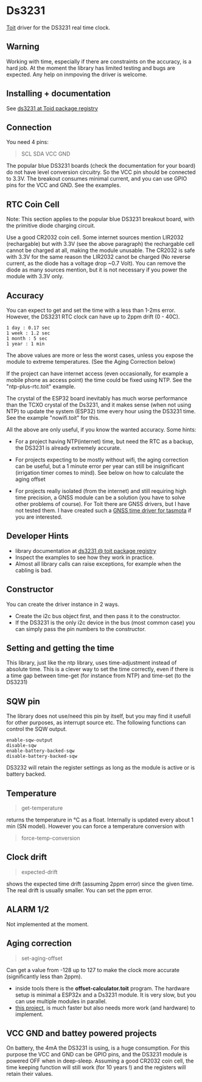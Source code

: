 # Ds3231
[Toit](https://toitlang.org/) driver for the DS3231 real time clock.

## Warning
Working with time, especially if there are constraints on the accuracy, is a
hard job. At the moment the library has limited testing and bugs are expected.
Any help on inmpoving the driver is welcome.

## Installing + documentation
See [ds3231 at Toid package registry](https://pkg.toit.io/search?query=ds3231)

## Connection
You need 4 pins:

> SCL SDA VCC GND

The popular blue DS3231 boards (check the documentation for your board) do not
have level conversion circuitry. So the VCC pin should be connected to 3.3V.
The breakout consumes minimal current, and you can use GPIO pins for the VCC and
GND. See the examples.

## RTC Coin Cell
Note: This section applies to the popular blue DS3231 breakout board, with the
primitive diode charging circuit.

Use a good CR2032 coin cell. Some internet sources mention LIR2032 (rechargable)
but with 3.3V (see the above paragraph) the rechargable cell cannot be charged
at all, making the module unusable. The CR2032 is safe with 3.3V for the same
reason the LIR2032 canot be charged (No reverse current, as the diode has a voltage
 drop ~0.7 Volt). You can remove the diode as many sources mention, but it is
 not necessary if you power the module with 3.3V only.

## Accuracy
You can expect to get and set the time with a less than 1-2ms error.
However, the DS3231 RTC clock can have up to 2ppm drift (0 - 40C).

```
1 day : 0.17 sec
1 week : 1.2 sec
1 month : 5 sec
1 year : 1 min
```

The above values are more or less the worst cases, unless you expose the module
to extreme temperatures. (See the Aging Correction below)

If the project can have internet access (even occasionally, for example a mobile
phone as access point) the time could be fixed using NTP. See the
"ntp-plus-rtc.toit" example.

The crystal of the ESP32 board inevitably has much worse performance than
the TCXO crystal of the Ds3231, and it makes sense (when not using NTP) to
update the system (ESP32) time every hour using the DS3231 time. See
the example "nowifi.toit" for this.

All the above are only useful, if you know the wanted accuracy. Some hints:

- For a project having NTP(internet) time, but need the RTC as a backup,
  the DS3231 is already extremely accurate.

- For projects expecting to be mostly without wifi, the aging correction can be
  useful, but a 1 minute error per year can still be insignificant 
  (irrigation timer comes to mind). See below on how to calculate the aging offset
  
- For projects really isolated (from the internet) and still requiring high time
  precision, a GNSS module can be a solution (you have to solve other problems of
  course). For Toit there are GNSS drivers, but I have not tested them.
  I have created such a
  [GNSS time driver for tasmota](https://github.com/pkarsy/TasmotaBerryTime/tree/main/ds3231)
  if you are interested.

## Developer Hints
- library documentation at [ds3231 @ toit package registry](https://pkg.toit.io/search?query=ds3231)
- Inspect the examples to see how they work in practice.
- Almost all library calls can raise exceptions, for example when the cabling is bad.

## Constructor
You can create the driver instance in 2 ways.
- Create the i2c bus object first, and then pass it to the constructor.
- If the DS3231 is the only i2c device in the bus (most common case) you
  can simply pass the pin numbers to the constructor.

## Setting and getting the time
This library, just like the ntp library, uses time-adjustment instead of absolute
time. This is a clever way to set the time correctly, even if there is a time gap
between time-get (for instance from NTP) and time-set (to the DS3231)

## SQW pin
The library does not use/need this pin by itself, but you may find it usefull
for other purposes, as interrupt source etc. The following functions can
control the SQW output.

```
enable-sqw-output
disable-sqw
enable-battery-backed-sqw
disable-battery-backed-sqw
```

DS3232 will retain the register settings as long as the module is active or
is battery backed.

## Temperature
> get-temperature

returns the temperature in °C as a float. Internally is updated every about 1 min (SN model). However you can force a temperature conversion with
> force-temp-conversion

## Clock drift
> expected-drift

shows the expected time drift (assuming 2ppm error) since the given time. The real drift is usually smaller. You can set the ppm error.

## ALARM 1/2
Not implemented at the moment.

## Aging correction

> set-aging-offset

Can get a value from -128 up to 127 to make the clock more accurate (significantly less than 2ppm).
- inside tools there is the **offset-calculator.toit** program. The hardware setup is minimal a
  ESP32x and a Ds3231 module. It is very slow, but you can use
  multiple modules in parallel.
- [this project](https://github.com/gbhug5a/DS3231-Aging-GPS), is much faster but also
  needs more work (and hardware) to implement.

## VCC GND and battey powered projects
On battery, the 4mA the DS3231 is using, is a huge consumption. For this
purpose the VCC and GND can be GPIO pins, and the DS3231 module is powered OFF when
in deep-sleep. Assuming a good CR2032 coin cell, the time keeping function will
still work (for 10 years !) and the registers will retain their values.
